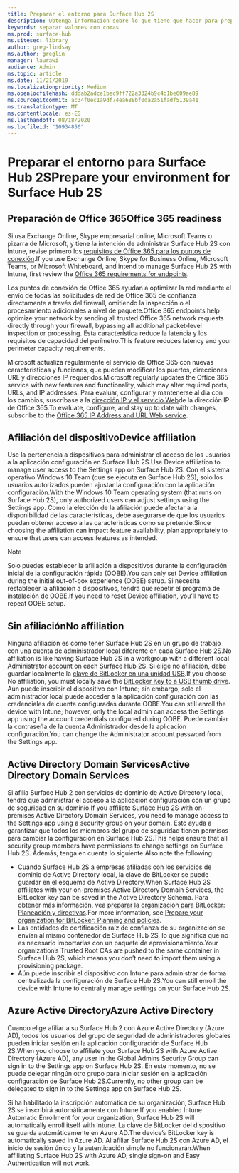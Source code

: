 ```yaml
---
title: Preparar el entorno para Surface Hub 2S
description: Obtenga información sobre lo que tiene que hacer para preparar su entorno para Surface Hub 2S.
keywords: separar valores con comas
ms.prod: surface-hub
ms.sitesec: library
author: greg-lindsay
ms.author: greglin
manager: laurawi
audience: Admin
ms.topic: article
ms.date: 11/21/2019
ms.localizationpriority: Medium
ms.openlocfilehash: dddab2adce1bec9ff722a3324b9c4b1be609ae89
ms.sourcegitcommit: ac34f0ec1a9df74ea688bf0da2a51fadf5139a41
ms.translationtype: MT
ms.contentlocale: es-ES
ms.lasthandoff: 08/18/2020
ms.locfileid: "10934850"
---
```

# <span data-ttu-id="2f3c4-104">Preparar el entorno para Surface Hub 2S</span><span class="sxs-lookup"><span data-stu-id="2f3c4-104">Prepare your environment for Surface Hub 2S</span></span>

## <span data-ttu-id="2f3c4-105">Preparación de Office 365</span><span class="sxs-lookup"><span data-stu-id="2f3c4-105">Office 365 readiness</span></span>

<span data-ttu-id="2f3c4-106">Si usa Exchange Online, Skype empresarial online, Microsoft Teams o pizarra de Microsoft, y tiene la intención de administrar Surface Hub 2S con Intune, revise primero los [requisitos de Office 365 para los puntos de conexión](https://docs.microsoft.com/office365/enterprise/office-365-endpoints).</span><span class="sxs-lookup"><span data-stu-id="2f3c4-106">If you use Exchange Online, Skype for Business Online, Microsoft Teams, or Microsoft Whiteboard, and intend to manage Surface Hub 2S with Intune, first review the [Office 365 requirements for endpoints](https://docs.microsoft.com/office365/enterprise/office-365-endpoints).</span></span>

<span data-ttu-id="2f3c4-107">Los puntos de conexión de Office 365 ayudan a optimizar la red mediante el envío de todas las solicitudes de red de Office 365 de confianza directamente a través del firewall, omitiendo la inspección o el procesamiento adicionales a nivel de paquete.</span><span class="sxs-lookup"><span data-stu-id="2f3c4-107">Office 365 endpoints help optimize your network by sending all trusted Office 365 network requests directly through your firewall, bypassing all additional packet-level inspection or processing.</span></span> <span data-ttu-id="2f3c4-108">Esta característica reduce la latencia y los requisitos de capacidad del perímetro.</span><span class="sxs-lookup"><span data-stu-id="2f3c4-108">This feature reduces latency and your perimeter capacity requirements.</span></span>

<span data-ttu-id="2f3c4-109">Microsoft actualiza regularmente el servicio de Office 365 con nuevas características y funciones, que pueden modificar los puertos, direcciones URL y direcciones IP requeridos.</span><span class="sxs-lookup"><span data-stu-id="2f3c4-109">Microsoft regularly updates the Office 365 service with new features and functionality, which may alter required ports, URLs, and IP addresses.</span></span> <span data-ttu-id="2f3c4-110">Para evaluar, configurar y mantenerse al día con los cambios, suscríbase a la [dirección IP y el servicio Web](https://docs.microsoft.com/office365/enterprise/office-365-ip-web-service)de la dirección IP de Office 365.</span><span class="sxs-lookup"><span data-stu-id="2f3c4-110">To evaluate, configure, and stay up to date with changes, subscribe to the [Office 365 IP Address and URL Web service](https://docs.microsoft.com/office365/enterprise/office-365-ip-web-service).</span></span>

## <span data-ttu-id="2f3c4-111">Afiliación del dispositivo</span><span class="sxs-lookup"><span data-stu-id="2f3c4-111">Device affiliation</span></span>

<span data-ttu-id="2f3c4-112">Use la pertenencia a dispositivos para administrar el acceso de los usuarios a la aplicación configuración en Surface Hub 2S.</span><span class="sxs-lookup"><span data-stu-id="2f3c4-112">Use Device affiliation to manage user access to the Settings app on Surface Hub 2S.</span></span>
<span data-ttu-id="2f3c4-113">Con el sistema operativo Windows 10 Team (que se ejecuta en Surface Hub 2S), solo los usuarios autorizados pueden ajustar la configuración con la aplicación configuración.</span><span class="sxs-lookup"><span data-stu-id="2f3c4-113">With the Windows 10 Team operating system (that runs on Surface Hub 2S),  only authorized users can adjust settings using the Settings app.</span></span> <span data-ttu-id="2f3c4-114">Como la elección de la afiliación puede afectar a la disponibilidad de las características, debe asegurarse de que los usuarios puedan obtener acceso a las características como se pretende.</span><span class="sxs-lookup"><span data-stu-id="2f3c4-114">Since choosing the affiliation can impact feature availability, plan appropriately to ensure that users can access features as intended.</span></span>

> [!NOTE]
> <span data-ttu-id="2f3c4-115">Solo puedes establecer la afiliación a dispositivos durante la configuración inicial de la configuración rápida (OOBE).</span><span class="sxs-lookup"><span data-stu-id="2f3c4-115">You can only set Device affiliation during the initial out-of-box experience (OOBE) setup.</span></span> <span data-ttu-id="2f3c4-116">Si necesita restablecer la afiliación a dispositivos, tendrá que repetir el programa de instalación de OOBE.</span><span class="sxs-lookup"><span data-stu-id="2f3c4-116">If you need to reset Device affiliation, you’ll have to repeat OOBE setup.</span></span>

## <span data-ttu-id="2f3c4-117">Sin afiliación</span><span class="sxs-lookup"><span data-stu-id="2f3c4-117">No affiliation</span></span>

<span data-ttu-id="2f3c4-118">Ninguna afiliación es como tener Surface Hub 2S en un grupo de trabajo con una cuenta de administrador local diferente en cada Surface Hub 2S.</span><span class="sxs-lookup"><span data-stu-id="2f3c4-118">No affiliation is like having Surface Hub 2S in a workgroup with a different local Administrator account on each Surface Hub 2S.</span></span> <span data-ttu-id="2f3c4-119">Si elige no afiliación, debe guardar localmente la [clave de BitLocker en una unidad USB](https://docs.microsoft.com/windows/security/information-protection/bitlocker/bitlocker-key-management-faq).</span><span class="sxs-lookup"><span data-stu-id="2f3c4-119">If you choose No affiliation, you must locally save the [BitLocker Key to a USB thumb drive](https://docs.microsoft.com/windows/security/information-protection/bitlocker/bitlocker-key-management-faq).</span></span> <span data-ttu-id="2f3c4-120">Aún puede inscribir el dispositivo con Intune; sin embargo, solo el administrador local puede acceder a la aplicación configuración con las credenciales de cuenta configuradas durante OOBE.</span><span class="sxs-lookup"><span data-stu-id="2f3c4-120">You can still enroll the device with Intune; however, only the local admin can access the Settings app using the account credentials configured during OOBE.</span></span> <span data-ttu-id="2f3c4-121">Puede cambiar la contraseña de la cuenta Administrador desde la aplicación configuración.</span><span class="sxs-lookup"><span data-stu-id="2f3c4-121">You can change the Administrator account password from the Settings app.</span></span>

## <span data-ttu-id="2f3c4-122">Active Directory Domain Services</span><span class="sxs-lookup"><span data-stu-id="2f3c4-122">Active Directory Domain Services</span></span>

<span data-ttu-id="2f3c4-123">Si afilia Surface Hub 2 con servicios de dominio de Active Directory local, tendrá que administrar el acceso a la aplicación configuración con un grupo de seguridad en su dominio.</span><span class="sxs-lookup"><span data-stu-id="2f3c4-123">If you affiliate Surface Hub 2S with on-premises Active Directory Domain Services, you need to manage access to the Settings app using a security group on your domain.</span></span> <span data-ttu-id="2f3c4-124">Esto ayuda a garantizar que todos los miembros del grupo de seguridad tienen permisos para cambiar la configuración en Surface Hub 2S.</span><span class="sxs-lookup"><span data-stu-id="2f3c4-124">This helps ensure that all security group members have permissions to change settings on Surface Hub 2S.</span></span> <span data-ttu-id="2f3c4-125">Además, tenga en cuenta lo siguiente:</span><span class="sxs-lookup"><span data-stu-id="2f3c4-125">Also note the following:</span></span>

- <span data-ttu-id="2f3c4-126">Cuando Surface Hub 2S a empresas afiliadas con los servicios de dominio de Active Directory local, la clave de BitLocker se puede guardar en el esquema de Active Directory.</span><span class="sxs-lookup"><span data-stu-id="2f3c4-126">When Surface Hub 2S affiliates with your on-premises Active Directory Domain Services, the BitLocker key can be saved in the Active Directory Schema.</span></span> <span data-ttu-id="2f3c4-127">Para obtener más información, vea [preparar la organización para BitLocker: Planeación y directivas](https://docs.microsoft.com/windows/security/information-protection/bitlocker/prepare-your-organization-for-bitlocker-planning-and-policies).</span><span class="sxs-lookup"><span data-stu-id="2f3c4-127">For more information, see [Prepare your organization for BitLocker: Planning and policies](https://docs.microsoft.com/windows/security/information-protection/bitlocker/prepare-your-organization-for-bitlocker-planning-and-policies).</span></span> 
- <span data-ttu-id="2f3c4-128">Las entidades de certificación raíz de confianza de su organización se envían al mismo contenedor de Surface Hub 2S, lo que significa que no es necesario importarlas con un paquete de aprovisionamiento.</span><span class="sxs-lookup"><span data-stu-id="2f3c4-128">Your organization’s Trusted Root CAs are pushed to the same container in Surface Hub 2S, which means you don’t need to import them using a provisioning package.</span></span>
- <span data-ttu-id="2f3c4-129">Aún puede inscribir el dispositivo con Intune para administrar de forma centralizada la configuración de Surface Hub 2S.</span><span class="sxs-lookup"><span data-stu-id="2f3c4-129">You can still enroll the device with Intune to centrally manage settings on your Surface Hub 2S.</span></span>

## <span data-ttu-id="2f3c4-130">Azure Active Directory</span><span class="sxs-lookup"><span data-stu-id="2f3c4-130">Azure Active Directory</span></span>

<span data-ttu-id="2f3c4-131">Cuando elige afiliar a su Surface Hub 2 con Azure Active Directory (Azure AD), todos los usuarios del grupo de seguridad de administradores globales pueden iniciar sesión en la aplicación configuración de Surface Hub 2S.</span><span class="sxs-lookup"><span data-stu-id="2f3c4-131">When you choose to affiliate your Surface Hub 2S with Azure Active Directory (Azure AD), any user in the Global Admins Security Group can sign in to the Settings app on Surface Hub 2S.</span></span> <span data-ttu-id="2f3c4-132">En este momento, no se puede delegar ningún otro grupo para iniciar sesión en la aplicación configuración de Surface Hub 2S.</span><span class="sxs-lookup"><span data-stu-id="2f3c4-132">Currently, no other group can be delegated to sign in to the Settings app on Surface Hub 2S.</span></span>

<span data-ttu-id="2f3c4-133">Si ha habilitado la inscripción automática de su organización, Surface Hub 2S se inscribirá automáticamente con Intune.</span><span class="sxs-lookup"><span data-stu-id="2f3c4-133">If you enabled Intune Automatic Enrollment for your organization, Surface Hub 2S will automatically enroll itself with Intune.</span></span> <span data-ttu-id="2f3c4-134">La clave de BitLocker del dispositivo se guarda automáticamente en Azure AD.</span><span class="sxs-lookup"><span data-stu-id="2f3c4-134">The device’s BitLocker key is automatically saved in Azure AD.</span></span> <span data-ttu-id="2f3c4-135">Al afiliar Surface Hub 2S con Azure AD, el inicio de sesión único y la autenticación simple no funcionarán.</span><span class="sxs-lookup"><span data-stu-id="2f3c4-135">When affiliating Surface Hub 2S with Azure AD, single sign-on and Easy Authentication will not work.</span></span>
